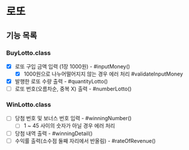 # 로또

## 기능 목록
### BuyLotto.class
- [x] 로또 구입 금액 입력 (1장 1000원) - #inputMoney()
    - [x] 1000원으로 나누어떨어지지 않는 경우 에러 처리 #validateInputMoney
- [x] 발행한 로또 수량 출력 - #quantityLotto()
- [ ] 로또 번호(오름차순, 중복 X) 출력 - #numberLotto()

### WinLotto.class
- [ ] 당첨 번호 및 보너스 번호 입력 - #winningNumber()
  - [ ] 1 ~ 45 사이의 숫자가 아닐 경우 에러 처리
- [ ] 당첨 내역 출력 - #winningDetail()
- [ ] 수익률 출력(소수점 둘째 자리에서 반올림) - #rateOfRevenue()